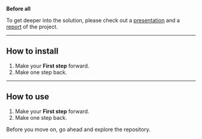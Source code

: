 **Before all**

To get deeper into the solution, please check out a [presentation](https://drive.google.com/open?id=1oQL9tkdIPMWuMs5lYMlRafKApZNuw0fv) and a [report](https://drive.google.com/open?id=1n-PECfal8b9Tibh98GbtvP3PDHAZ4t76) of the project.

---

## How to install

<Placeholder>

1. Make your **First step** forward.
2. Make one step back.

---

## How to use

<Placeholder>

1. Make your **First step** forward.
2. Make one step back.

Before you move on, go ahead and explore the repository.
